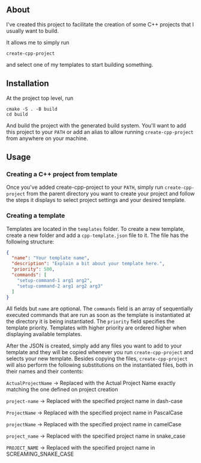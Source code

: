## About

I've created this project to facilitate the creation of some C++ projects
that I usually want to build.

It allows me to simply run

```
create-cpp-project
```

and select one of my templates to start building something.

## Installation

At the project top level, run

```
cmake -S . -B build
cd build
```

And build the project with the generated build system.
You'll want to add this project to your `PATH` or add an alias
to allow running `create-cpp-project` from anywhere on your machine.

## Usage

### Creating a C++ project from template

Once you've added create-cpp-project to your `PATH`, simply
run `create-cpp-project` from the parent directory you want to create
your project and follow the steps it displays to select project settings
and your desired template.

### Creating a template

Templates are located in the `templates` folder. To create a new template,
create a new folder and add a `cpp-template.json` file to it. The file has the following
structure:

```json
{
  "name": "Your template name",
  "description": "Explain a bit about your template here.",
  "priority": 500,
  "commands": [
    "setup-command-1 arg1 arg2",
    "setup-command-2 arg1 arg2 arg3"
  ]
}
```

All fields but `name` are optional. The `commands` field is an array of sequentially executed 
commands that are run as soon as the template is instantiated at the directory it is being instantiated.
The `priority` field specifies the template priority. Templates with higher priority are ordered higher
when displaying available templates.

After the JSON is created, simply add any files you want to add to your template and they will
be copied whenever you run `create-cpp-project` and selects your new template. Besides copying the files,
`create-cpp-project` will also perform the following substitutions on the instantiated files, both in their
names and their contents:

`ActualProjectName` -> Replaced with the Actual Project Name exactly matching the one defined on project creation

`project-name` -> Replaced with the specified project name in dash-case

`ProjectName` -> Replaced with the specified project name in PascalCase

`projectName` -> Replaced with the specified project name in camelCase

`project_name` -> Replaced with the specified project name in snake_case

`PROJECT_NAME` -> Replaced with the specified project name in SCREAMING_SNAKE_CASE